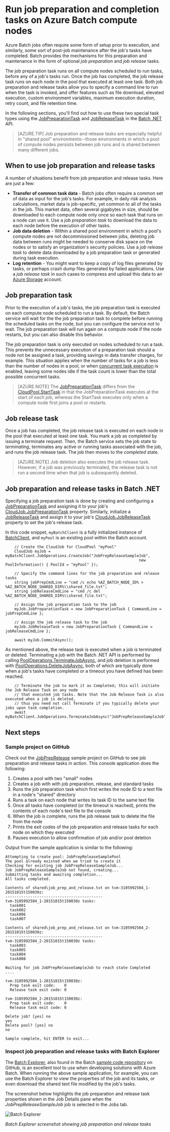 <properties
    pageTitle="Job preparation and cleanup in Batch | Microsoft Azure"
    description="Employ job-level preparation tasks to minimize data transfer to Azure Batch compute nodes, and release tasks for node cleanup at job completion."
    services="batch"
    documentationCenter=".net"
    authors="mmacy"
    manager="timlt"
    editor=""
    tags="azure-resource-manager"/>

<tags
    ms.service="batch"
    ms.devlang="multiple"
    ms.topic="article"
    ms.tgt_pltfrm="vm-windows"
    ms.workload="big-compute"
    ms.date="10/15/2015"
    ms.author="v-marsma"/>

# Run job preparation and completion tasks on Azure Batch compute nodes

Azure Batch jobs often require some form of setup prior to execution, and similarly, some sort of post-job maintenance after the job's tasks have completed. Batch provides the mechanisms for this preparation and maintenance in the form of optional *job preparation* and *job release* tasks.

The job preparation task runs on all compute nodes scheduled to run tasks, before any of a job's tasks run. Once the job has completed, the job release task runs on each node in the pool that executed at least one task. Both job preparation and release tasks allow you to specify a command line to run when the task is invoked, and offer features such as file download, elevated execution, custom environment variables, maximum execution duration, retry count, and file retention time.

In the following sections, you'll find out how to use these two special task types using the [JobPreparationTask][net_job_prep] and [JobReleaseTask][net_job_release] in the [Batch .NET][api_net] API.

> [AZURE.TIP] Job preparation and release tasks are especially helpful in "shared pool" environments--those environments in which a pool of compute nodes persists between job runs and is shared between many different jobs.

## When to use job preparation and release tasks

A number of situations benefit from job preparation and release tasks. Here are just a few:

- **Transfer of common task data** - Batch jobs often require a common set of data as input for the job's tasks. For example, in daily risk analysis calculations, market data is job-specific, yet common to all of the tasks in the job. This market data, often several gigabytes in size, should be downloaded to each compute node only once so each task that runs on a node can use it. Use a *job preparation task* to download the data to each node before the execution of other tasks.
- **Job data deletion** - Within a shared pool environment in which a pool's compute nodes are not decommissioned between jobs, deleting job data between runs might be needed to conserve disk space on the nodes or to satisfy an organization's security policies. Use a *job release task* to delete data downloaded by a job preparation task or generated during task execution.
- **Log retention** - You might want to keep a copy of log files generated by tasks, or perhaps crash dump files generated by failed applications. Use a *job release task* in such cases to compress and upload this data to an [Azure Storage][azure_storage] account.

## Job preparation task

Prior to the execution of a job's tasks, the job preparation task is executed on each compute node scheduled to run a task. By default, the Batch service will wait for the the job preparation task to complete before running the scheduled tasks on the node, but you can configure the service not to wait. The job preparation task will run again on a compute node if the node restarts, but you can also disable this behavior.

The job preparation task is only executed on nodes scheduled to run a task. This prevents the unnecessary execution of a preparation task should a node not be assigned a task, providing savings in data transfer charges, for example. This situation applies when the number of tasks for a job is less than the number of nodes in a pool, or when [concurrent task execution](batch-parallel-node-tasks.md) is enabled, leaving some nodes idle if the task count is lower than the total possible concurrent tasks.

> [AZURE.NOTE] The [JobPreparationTask][net_job_prep_cloudjob] differs from the [CloudPool.StartTask][pool_starttask] in that the JobPreparationTask executes at the start of each job, whereas the StartTask executes only when a compute node first joins a pool or restarts.

## Job release task

Once a job has completed, the job release task is executed on each node in the pool that executed at least one task. You mark a job as completed by issuing a terminate request. Then, the Batch service sets the job state to *terminating*, terminates any active or running tasks associated with the job, and runs the job release task. The job then moves to the *completed* state.

> [AZURE.NOTE] Job deletion also executes the job release task. However, if a job was previously terminated, the release task is not run a second time when that job is subsequently deleted.

## Job preparation and release tasks in Batch .NET

Specifying a job preparation task is done by creating and configuring a [JobPreparationTask][net_job_prep] and assigning it to your job's [CloudJob.JobPreparationTask][net_job_prep_cloudjob] property. Similarly, initialize a [JobReleaseTask][net_job_release] and assign it to your job's [CloudJob.JobReleaseTask][net_job_prep_cloudjob] property to set the job's release task.

In this code snippet, `myBatchClient` is a fully initialized instance of [BatchClient][net_batch_client], and `myPool` is an existing pool within the Batch account.

        // Create the CloudJob for CloudPool "myPool"
        CloudJob myJob = myBatchClient.JobOperations.CreateJob("JobPrepReleaseSampleJob",
                                                               new PoolInformation() { PoolId = "myPool" });

        // Specify the command lines for the job preparation and release tasks
        string jobPrepCmdLine = "cmd /c echo %AZ_BATCH_NODE_ID% > %AZ_BATCH_NODE_SHARED_DIR%\\shared_file.txt";
        string jobReleaseCmdLine = "cmd /c del %AZ_BATCH_NODE_SHARED_DIR%\\shared_file.txt";

        // Assign the job preparation task to the job
        myJob.JobPreparationTask = new JobPreparationTask { CommandLine = jobPrepCmdLine };

        // Assign the job release task to the job
        myJob.JobReleaseTask = new JobPreparationTask { CommandLine = jobReleaseCmdLine };

        await myJob.CommitAsync();

As mentioned above, the release task is executed when a job is terminated or deleted. Terminating a job with the Batch .NET API is performed by calling [PoolOperations.TerminateJobAsync][net_job_terminate], and job deletion is performed with [PoolOperations.DeleteJobAsync][net_job_delete], both of which are typically done when a job's tasks have completed or a timeout you have defined has been reached.

        // Terminate the job to mark it as Completed; this will initiate the Job Release Task on any node
        // that executed job tasks. Note that the Job Release Task is also executed when a job is deleted,
        // thus you need not call Terminate if you typically delete your jobs upon task completion.
        await myBatchClient.JobOperations.TerminateJobAsync("JobPrepReleaseSampleJob");

## Next steps

### Sample project on GitHub

Check out the [JobPrepRelease][job_prep_release_sample] sample project on GitHub to see job preparation and release tasks in action. This console application does the following:

1. Creates a pool with two "small" nodes
2. Creates a job with with job preparation, release, and standard tasks
3. Runs the job preparation task which first writes the node ID to a text file in a node's "shared" directory
4. Runs a task on each node that writes its task ID to the same text file
5. Once all tasks have completed (or the timeout is reached), prints the contents of each node's text file to the console
6. When the job is complete, runs the job release task to delete the file from the node
6. Prints the exit codes of the job preparation and release tasks for each node on which they executed
7. Pauses execution to allow confirmation of job and/or pool deletion

Output from the sample application is similar to the following:

```
Attempting to create pool: JobPrepReleaseSamplePool
The pool already existed when we tried to create it
Checking for existing job JobPrepReleaseSampleJob...
Job JobPrepReleaseSampleJob not found, creating...
Submitting tasks and awaiting completion...
All tasks completed.

Contents of shared\job_prep_and_release.txt on tvm-3105992504_1-20151015t150030z:
-------------------------------------------
tvm-3105992504_1-20151015t150030z tasks:
  task001
  task002
  task006
  task007

Contents of shared\job_prep_and_release.txt on tvm-3105992504_2-20151015t150030z:
-------------------------------------------
tvm-3105992504_2-20151015t150030z tasks:
  task003
  task005
  task004
  task008

Waiting for job JobPrepReleaseSampleJob to reach state Completed
....

tvm-3105992504_1-20151015t150030z:
  Prep task exit code:    0
  Release task exit code: 0

tvm-3105992504_2-20151015t150030z:
  Prep task exit code:    0
  Release task exit code: 0

Delete job? [yes] no
yes
Delete pool? [yes] no
no

Sample complete, hit ENTER to exit...
```

### Inspect job preparation and release tasks with Batch Explorer

The [Batch Explorer][batch_explorer_article], also found in the Batch [sample code repository][batch_explorer_project] on GitHub, is an excellent tool to use when developing solutions with Azure Batch. When running the above sample application, for example, you can use the Batch Explorer to view the properties of the job and its tasks, or even download the shared text file modified by the job's tasks.

The screenshot below highlights the job preparation and release task properties shown in the Job Details pane when the *JobPrepReleaseSampleJob* job is selected in the Jobs tab.

![Batch Explorer][1]

*Batch Explorer screenshot showing job preparation and release tasks*

[api_net]: http://msdn.microsoft.com/library/azure/mt348682.aspx
[api_net_listjobs]: https://msdn.microsoft.com/library/azure/microsoft.azure.batch.joboperations.listjobs.aspx
[api_rest]: http://msdn.microsoft.com/library/azure/dn820158.aspx
[azure_storage]: https://azure.microsoft.com/services/storage/
[batch_explorer_article]: http://blogs.technet.com/b/windowshpc/archive/2015/01/20/azure-batch-explorer-sample-walkthrough.aspx
[batch_explorer_project]: https://github.com/Azure/azure-batch-samples/tree/master/CSharp/BatchExplorer
[job_prep_release_sample]: https://github.com/Azure/azure-batch-samples/tree/master/CSharp/ArticleProjects/JobPrepRelease
[net_batch_client]: https://msdn.microsoft.com/library/azure/microsoft.azure.batch.batchclient.aspx
[net_cloudjob]:https://msdn.microsoft.com/library/azure/microsoft.azure.batch.cloudjob.aspx
[net_job_prep]: https://msdn.microsoft.com/library/azure/microsoft.azure.batch.jobpreparationtask.aspx
[net_job_prep_cloudjob]: https://msdn.microsoft.com/library/azure/microsoft.azure.batch.cloudjob.jobpreparationtask.aspx
[net_job_delete]: https://msdn.microsoft.com/library/azure/microsoft.azure.batch.joboperations.deletejobasync.aspx
[net_job_terminate]: https://msdn.microsoft.com/library/azure/microsoft.azure.batch.joboperations.terminatejobasync.aspx
[net_job_release]: https://msdn.microsoft.com/library/azure/microsoft.azure.batch.jobreleasetask.aspx
[net_job_release_cloudjob]: https://msdn.microsoft.com/library/azure/microsoft.azure.batch.cloudjob.jobreleasetask.aspx
[pool_starttask]: https://msdn.microsoft.com/library/azure/microsoft.azure.batch.cloudpool.starttask.aspx

[net_list_certs]: https://msdn.microsoft.com/library/azure/microsoft.azure.batch.certificateoperations.listcertificates.aspx
[net_list_compute_nodes]: https://msdn.microsoft.com/library/azure/microsoft.azure.batch.pooloperations.listcomputenodes.aspx
[net_list_job_schedules]: https://msdn.microsoft.com/library/azure/microsoft.azure.batch.jobscheduleoperations.listjobschedules.aspx
[net_list_jobprep_status]: https://msdn.microsoft.com/library/azure/microsoft.azure.batch.joboperations.listjobpreparationandreleasetaskstatus.aspx
[net_list_jobs]: https://msdn.microsoft.com/library/azure/microsoft.azure.batch.joboperations.listjobs.aspx
[net_list_nodefiles]: https://msdn.microsoft.com/library/azure/microsoft.azure.batch.joboperations.listnodefiles.aspx
[net_list_pools]: https://msdn.microsoft.com/library/azure/microsoft.azure.batch.pooloperations.listpools.aspx
[net_list_schedule_jobs]: https://msdn.microsoft.com/library/azure/microsoft.azure.batch.jobscheduleoperations.listjobs.aspx
[net_list_task_files]: https://msdn.microsoft.com/library/azure/microsoft.azure.batch.cloudtask.listnodefiles.aspx
[net_list_tasks]: https://msdn.microsoft.com/library/azure/microsoft.azure.batch.joboperations.listtasks.aspx

[1]: ./media/batch-job-prep-release/batchexplorer-01.png
[2]: ./media/batch-job-prep-release/batchexplorer-02.png

